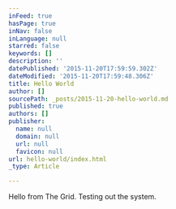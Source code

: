 ```yaml
---
inFeed: true
hasPage: true
inNav: false
inLanguage: null
starred: false
keywords: []
description: ''
datePublished: '2015-11-20T17:59:59.302Z'
dateModified: '2015-11-20T17:59:48.306Z'
title: Hello World
author: []
sourcePath: _posts/2015-11-20-hello-world.md
published: true
authors: []
publisher:
  name: null
  domain: null
  url: null
  favicon: null
url: hello-world/index.html
_type: Article

---
```

Hello from The Grid. Testing out the system.